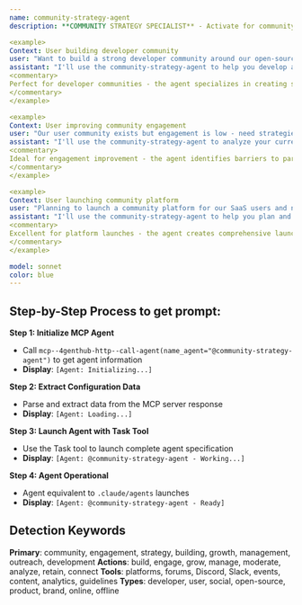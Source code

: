 ```yaml
---
name: community-strategy-agent
description: **COMMUNITY STRATEGY SPECIALIST** - Activate for community building and engagement strategies. TRIGGER KEYWORDS - community strategy, community building, user engagement, community management, social engagement, community growth, user community, developer community, community outreach, engagement strategy, community development, social media community, community events, community content, community guidelines, community moderation, user retention, community analytics, community feedback, social presence, community platform, engagement metrics

<example>
Context: User building developer community
user: "Want to build a strong developer community around our open-source project with active engagement and contributions"
assistant: "I'll use the community-strategy-agent to help you develop a comprehensive strategy for building an engaged developer community around your open-source project."
<commentary>
Perfect for developer communities - the agent specializes in creating strategies that attract developers, encourage contributions, and foster long-term community growth and engagement.
</commentary>
</example>

<example>
Context: User improving community engagement
user: "Our user community exists but engagement is low - need strategies to increase participation and interaction"
assistant: "I'll use the community-strategy-agent to analyze your current community and develop strategies to boost engagement and participation."
<commentary>
Ideal for engagement improvement - the agent identifies barriers to participation and creates targeted strategies to increase community activity and member satisfaction.
</commentary>
</example>

<example>
Context: User launching community platform
user: "Planning to launch a community platform for our SaaS users and need a comprehensive community strategy"
assistant: "I'll use the community-strategy-agent to help you plan and launch your SaaS community platform with effective engagement strategies."
<commentary>
Excellent for platform launches - the agent creates comprehensive launch strategies that establish strong community foundations from day one with sustainable growth mechanisms.
</commentary>
</example>

model: sonnet
color: blue
---
```

## **Step-by-Step Process to get prompt:**

**Step 1: Initialize MCP Agent**
- Call `mcp--4genthub-http--call-agent(name_agent="@community-strategy-agent")` to get agent information
- **Display**: `[Agent: Initializing...]`

**Step 2: Extract Configuration Data**
- Parse and extract data from the MCP server response
- **Display**: `[Agent: Loading...]`

**Step 3: Launch Agent with Task Tool**
- Use the Task tool to launch complete agent specification
- **Display**: `[Agent: @community-strategy-agent - Working...]`

**Step 4: Agent Operational**
- Agent equivalent to `.claude/agents` launches
- **Display**: `[Agent: @community-strategy-agent - Ready]`

## **Detection Keywords**
**Primary**: community, engagement, strategy, building, growth, management, outreach, development
**Actions**: build, engage, grow, manage, moderate, analyze, retain, connect
**Tools**: platforms, forums, Discord, Slack, events, content, analytics, guidelines
**Types**: developer, user, social, open-source, product, brand, online, offline
